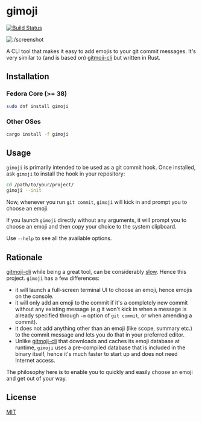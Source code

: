 # gimoji

[![Build Status](https://github.com/zeenix/gimoji/actions/workflows/rust.yml/badge.svg)](https://github.com/zeenix/gimoji/actions/workflows/rust.yml)

![./screenshot](screenshot.png)

A CLI tool that makes it easy to add emojis to your git commit messages. It's very similar to (and
is based on) [gitmoji-cli] but written in Rust.

## Installation

### Fedora Core (>= 38)

```bash
sudo dnf install gimoji
```

### Other OSes

```bash
cargo install -f gimoji
```

## Usage

`gimoji` is primarily intended to be used as a git commit hook. Once installed, ask `gimoji` to
install the hook in your repository:

```bash
cd /path/to/your/project/
gimoji --init
```

Now, whenever you run `git commit`, `gimoji` will kick in and prompt you to choose an emoji.

If you launch `gimoji` directly without any arguments, it will prompt you to choose an emoji and
then copy your choice to the system clipboard.

Use `--help` to see all the available options.

## Rationale

[gitmoji-cli] while being a great tool, can be considerably [slow]. Hence this project. `gimoji` has a
few differences:

* it will launch a full-screen terminal UI to choose an emoji, hence emojis on the console.
* it will only add an emoji to the commit if it's a completely new commit without any existing
  message (e.g it won't kick in when a message is already specified through `-m` option of
  `git commit`, or when amending a commit).
* it does not add anything other than an emoji (like scope, summary etc.) to the commit message and
  lets you do that in your preferred editor.
* Unlike [gitmoji-cli] that downloads and caches its emoji database at runtime, `gimoji` uses a
  pre-compiled database that is included in the binary itself, hence it's much faster to start up
  and does not need Internet access.

The philosophy here is to enable you to quickly and easily choose an emoji and get out of your way.

## License

[MIT](LICENSE)

[gitmoji]: https://github.com/carloscuesta/gitmoji
[gitmoji-cli]: https://github.com/carloscuesta/gitmoji-cli
[slow]: https://github.com/carloscuesta/gitmoji-cli/issues/1096

